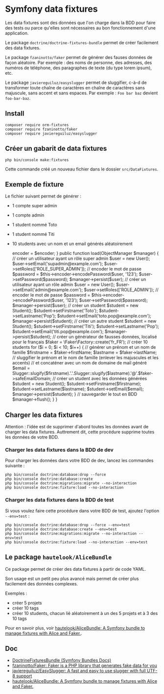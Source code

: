 # Symfony data fixtures

Les data fixtures sont des données que l'on charge dans la BDD pour faire des tests ou parce qu'elles sont nécessaires au bon fonctionnement d'une application.

Le package `doctrine/doctrine-fixtures-bundle` permet de créer facilement des data fixtures.

Le package `fzaninotto/faker` permet de générer des fauses données de façon aléatoire.
Par exemple : des noms de personne, des adresses, des numéros de téléphone, des paragraphes de texte (du type lorem ipsum), etc.

Le package `javiereguiluz/easyslugger` permet de sluggifier, c-à-d de transformer toute chaîne de caractères en chaîne de caractères sans majuscule, sans accent et sans espaces.
Par exemple : `Foo bar baz` devient `foo-bar-baz`.

## Install

    composer require orm-fixtures
    composer require fzaninotto/faker
    composer require javiereguiluz/easyslugger

## Créer un gabarit de data fixtures

    php bin/console make:fixtures

Cette commande créé un nouveau fichier dans le dossier `src/DataFixtures`.

## Exemple de fixture

Le fichier suivant permet de générer :

- 1 compte super admin
- 1 compte admin
- 1 student nommé Toto
- 1 student nommé Titi
- 10 students avec un nom et un email générés aléatoirement

    <?php
    // src/DataFixtures/AppFixtures.php

    namespace App\DataFixtures;

    use App\Entity\Student;
    use App\Entity\User;
    use Doctrine\Bundle\FixturesBundle\Fixture;
    use Doctrine\Common\Persistence\ObjectManager;
    use EasySlugger\Slugger;
    use Symfony\Component\Security\Core\Encoder\UserPasswordEncoderInterface;

    class AppFixtures extends Fixture
    {
        private $encoder;

        public function __construct(UserPasswordEncoderInterface $encoder)
        {
            $this->encoder = $encoder;
        }

        public function load(ObjectManager $manager)
        {
            // créer un utilisateur ayant un rôle super admin
            $user = new User();
            $user->setEmail('supadmin@example.com');
            $user->setRoles(['ROLE_SUPER_ADMIN']);
            // encoder le mot de passe
            $password = $this->encoder->encodePassword($user, '123');
            $user->setPassword($password);
            $manager->persist($user);

            // créer un utilisateur ayant un rôle admin
            $user = new User();
            $user->setEmail('admin@example.com');
            $user->setRoles(['ROLE_ADMIN']);
            // encoder le mot de passe
            $password = $this->encoder->encodePassword($user, '123');
            $user->setPassword($password);
            $manager->persist($user);

            // créer un student
            $student = new Student();
            $student->setFirstname('Toto');
            $student->setLastname('Pop');
            $student->setEmail('toto.pop@example.com');
            $manager->persist($student);

            // créer un autre student
            $student = new Student();
            $student->setFirstname('Titi');
            $student->setLastname('Pop');
            $student->setEmail('titi.pop@example.com');
            $manager->persist($student);

            // créer un générateur de fausses données, localisé pour le français
            $faker = \Faker\Factory::create('fr_FR');

            // créer 10 students
            for ($i = 0; $i < 10; $i++) {
                // générer un prénom et un nom de famille
                $firstname = $faker->firstName;
                $lastname = $faker->lastName;

                // sluggifier le prénom et le nom de famille (enlever les majuscules et les accents)
                // et concaténer avec un nom de domaine de mail généré
                $email = Slugger::slugify($firstname).'.'.Slugger::slugify($lastname).'@'.$faker->safeEmailDomain;

                // créer un student avec les données générées
                $student = new Student();
                $student->setFirstname($firstname);
                $student->setLastname($lastname);
                $student->setEmail($email);
                $manager->persist($student);
            }

            // sauvegarder le tout en BDD
            $manager->flush();
        }
    }

## Charger les data fixtures

Attention : l'idée est de supprimer d'abord toutes les données avant de charger les data fixtures.
Auttrement dit, cette procédure supprime toutes les données de votre BDD.

### Charger les data fixtures dans la BDD de dev

Pour charger les données dans votre BDD de dev, lancez les commandes suivante :

    php bin/console doctrine:database:drop --force
    php bin/console doctrine:database:create
    php bin/console doctrine:migrations:migrate --no-interaction
    php bin/console doctrine:fixture:load --no-interaction

### Charger les data fixtures dans la BDD de test

Si vous voulez faire cette procédure dans votre BDD de test, ajoutez l'option `--env=test` :

    php bin/console doctrine:database:drop --force --env=test
    php bin/console doctrine:database:create --env=test
    php bin/console doctrine:migrations:migrate --no-interaction --env=test
    php bin/console doctrine:fixture:load --no-interaction --env=test

## Le package `hautelook/AliceBundle`

Ce package permet de créer des data fixtures à partir de code YAML.

Son usage est un petit peu plus avancé mais permet de créer plus facilement des données complexes.

Exemples :

- créer 5 projets
- créer 10 tags
- créer 10 students, chacun lié aléatoirement à un des 5 projets et à 3 des 10 tags

Pour en savoir plus, voir [hautelook/AliceBundle: A Symfony bundle to manage fixtures with Alice and Faker.](https://github.com/hautelook/AliceBundle).

## Doc

- [DoctrineFixturesBundle (Symfony Bundles Docs)](https://symfony.com/doc/current/bundles/DoctrineFixturesBundle/index.html)
- [fzaninotto/Faker: Faker is a PHP library that generates fake data for you](https://github.com/fzaninotto/Faker)
- [javiereguiluz/EasySlugger: A fast and easy to use slugger with full UTF-8 support](https://github.com/javiereguiluz/EasySlugger)
- [hautelook/AliceBundle: A Symfony bundle to manage fixtures with Alice and Faker.](https://github.com/hautelook/AliceBundle)
